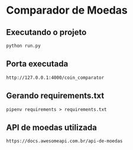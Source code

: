 # Comparador de Moedas

## Executando o projeto 
    
    python run.py    

## Porta executada

    http://127.0.0.1:4000/coin_comparator

## Gerando requirements.txt

    pipenv requirements > requirements.txt

## API de moedas utilizada

    https://docs.awesomeapi.com.br/api-de-moedas